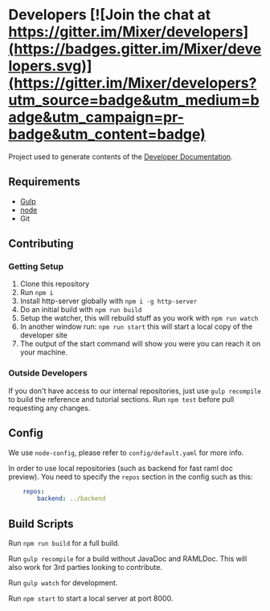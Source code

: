 # Developers [![Join the chat at https://gitter.im/Mixer/developers](https://badges.gitter.im/Mixer/developers.svg)](https://gitter.im/Mixer/developers?utm_source=badge&utm_medium=badge&utm_campaign=pr-badge&utm_content=badge)

Project used to generate contents of the [Developer Documentation](https://dev.mixer.com).

## Requirements

- [Gulp](http://gulpjs.com/)
- [node](https://nodejs.org/en/)
- Git

## Contributing

### Getting Setup
1. Clone this repository
1. Run `npm i`
1. Install http-server globally with `npm i -g http-server`
1. Do an initial build with `npm run build`
1. Setup the watcher, this will rebuild stuff as you work with `npm run watch`
1. In another window run: `npm run start` this will start a local copy of the developer site
1. The output of the start command will show you were you can reach it on your machine.

### Outside Developers

If you don't have access to our internal repositories, just use `gulp recompile` to build the reference and tutorial sections.
Run `npm test` before pull requesting any changes.

## Config

We use `node-config`, please refer to `config/default.yaml` for more info.

In order to use local repositories (such as backend for fast raml doc preview).
You need to specify the `repos` section in the config such as this:

```yaml
    repos:
        backend: ../backend
```

## Build Scripts

Run `npm run build` for a full build.

Run `gulp recompile` for a build without JavaDoc and RAMLDoc. This will also work for 3rd parties looking to contribute.

Run `gulp watch` for development.

Run `npm start` to start a local server at port 8000.
